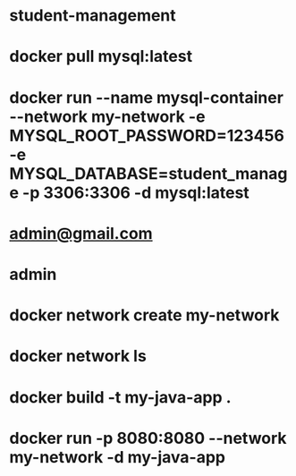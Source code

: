 # student-management
# docker pull mysql:latest
# docker run --name mysql-container --network my-network -e MYSQL_ROOT_PASSWORD=123456 -e MYSQL_DATABASE=student_manage -p 3306:3306 -d mysql:latest
# admin@gmail.com
# admin


# docker network create my-network
# docker network ls

# docker build -t my-java-app .
# docker run -p 8080:8080 --network my-network -d my-java-app